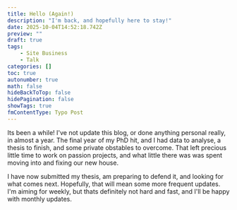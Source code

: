 ```yaml
---
title: Hello (Again!)
description: "I'm back, and hopefully here to stay!"
date: 2025-10-04T14:52:18.742Z
preview: ""
draft: true
tags:
    - Site Business
    - Talk
categories: []
toc: true
autonumber: true
math: false
hideBackToTop: false
hidePagination: false
showTags: true
fmContentType: Typo Post
---
```


Its been a while! I've not update this blog, or done anything personal really, in almost a year. The final year of my PhD hit, and I had data to analyse, a thesis to finish, and some private obstables to overcome. That left precious little time to work on passion projects, and what little there was was spent moving into and fixing our new house.

I have now submitted my thesis, am preparing to defend it, and looking for what comes next. Hopefully, that will mean some more frequent updates. I'm aiming for weekly, but thats definitely not hard and fast, and I'll be happy with monthly updates.